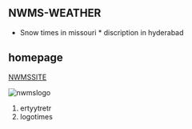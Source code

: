 ## NWMS-WEATHER

* Snow times in missouri *
discription in hyderabad

## homepage

[NWMSSITE](https://www.nwmissouri.edu/wellness/faq.htm)

![nwmslogo](https://upload.wikimedia.org/wikipedia/en/3/32/NW_Missouri_State_seal.png)

1. ertyytretr
2. logotimes

